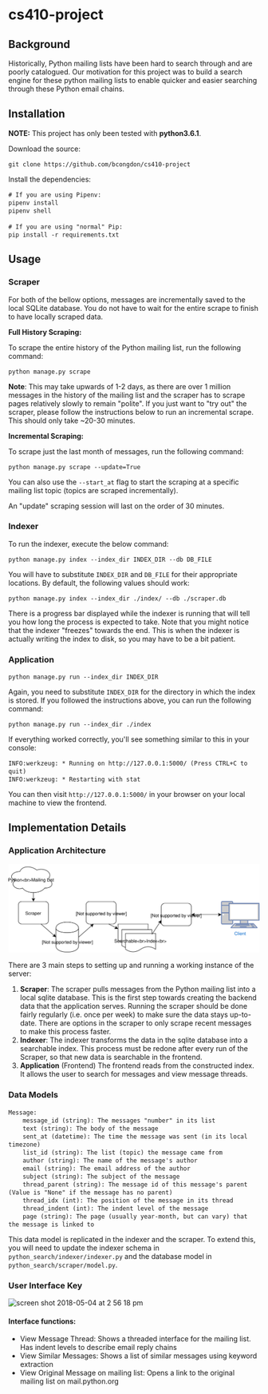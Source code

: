 # cs410-project

## Background

Historically, Python mailing lists have been hard to search through and are poorly catalogued. Our motivation for this project
was to build a search engine for these python mailing lists to enable quicker and easier searching through these Python email chains.

## Installation

**NOTE:** This project has only been tested with **python3.6.1**.

Download the source:

```
git clone https://github.com/bcongdon/cs410-project
```

Install the dependencies:

```
# If you are using Pipenv:
pipenv install
pipenv shell

# If you are using "normal" Pip:
pip install -r requirements.txt
```

## Usage

### Scraper

For both of the bellow options, messages are incrementally saved to the local SQLite database. You do not have to wait for the entire scrape to finish to have locally scraped data.

**Full History Scraping:**

To scrape the entire history of the Python mailing list, run the following command:
```
python manage.py scrape
```

**Note**: This may take upwards of 1-2 days, as there are over 1 million messages in the history of the mailing list and the scraper has to scrape pages relatively slowly to remain "polite". If you just want to "try out" the scraper, please follow the instructions below to run an incremental scrape. This should only take ~20-30 minutes.

**Incremental Scraping:**

To scrape just the last month of messages, run the following command:
```
python manage.py scrape --update=True
```

You can also use the `--start_at` flag to start the scraping at a specific mailing list topic (topics are scraped incrementally).

An "update" scraping session will last on the order of 30 minutes.

### Indexer

To run the indexer, execute the below command:
```
python manage.py index --index_dir INDEX_DIR --db DB_FILE
```

You will have to substitute `INDEX_DIR` and `DB_FILE` for their appropriate locations. By default, the following values should work:

```
python manage.py index --index_dir ./index/ --db ./scraper.db
```

There is a progress bar displayed while the indexer is running that will tell you how long the process is expected to take. Note that you might notice that the indexer "freezes" towards the end. This is when the indexer is actually writing the index to disk, so you may have to be a bit patient.

### Application

```
python manage.py run --index_dir INDEX_DIR
```

Again, you need to substitute `INDEX_DIR` for the directory in which the index is stored. If you followed the instructions above, you can run the following command:

```
python manage.py run --index_dir ./index
```

If everything worked correctly, you'll see something similar to this in your console:

```
INFO:werkzeug: * Running on http://127.0.0.1:5000/ (Press CTRL+C to quit)
INFO:werkzeug: * Restarting with stat
```

You can then visit `http://127.0.0.1:5000/` in your browser on your local machine to view the frontend.

## Implementation Details

### Application Architecture

![architecture](img/architecture.svg)

There are 3 main steps to setting up and running a working instance of the server:

1. **Scraper**: The scraper pulls messages from the Python mailing list into a local sqlite database. This is the first step towards creating the backend data that the application serves. Running the scraper should be done fairly regularly (i.e. once per week) to make sure the data stays up-to-date. There are options in the scraper to only scrape recent messages to make this process faster.
1. **Indexer**: The indexer transforms the data in the sqlite database into a searchable index. This process must be redone after every run of the Scraper, so that new data is searchable in the frontend.
1. **Application** (Frontend) The frontend reads from the constructed index. It allows the user to search for messages and view message threads.

### Data Models
```
Message:
    message_id (string): The messages "number" in its list
    text (string): The body of the message
    sent_at (datetime): The time the message was sent (in its local timezone)
    list_id (string): The list (topic) the message came from
    author (string): The name of the message's author
    email (string): The email address of the author
    subject (string): The subject of the message
    thread_parent (string): The message id of this message's parent (Value is "None" if the message has no parent)
    thread_idx (int): The position of the message in its thread
    thread_indent (int): The indent level of the message
    page (string): The page (usually year-month, but can vary) that the message is linked to
```

This data model is replicated in the indexer and the scraper. To extend this, you will need to update the indexer schema in `python_search/indexer/indexer.py` and the database model in `python_search/scraper/model.py`.

### User Interface Key

![screen shot 2018-05-04 at 2 56 18 pm](https://user-images.githubusercontent.com/706257/39649954-10995f70-4fac-11e8-881e-2fc147a6a1c5.png)

#### Interface functions:
- View Message Thread: Shows a threaded interface for the mailing list. Has indent levels to describe email reply chains
- View Similar Messages: Shows a list of similar messages using keyword extraction
- View Original Message on mailing list: Opens a link to the original mailing list on mail.python.org
